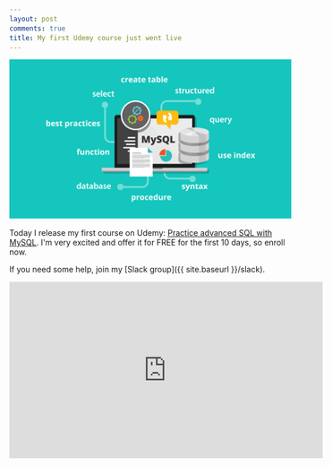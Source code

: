 ```yaml
---
layout: post
comments: true
title: My first Udemy course just went live
---
```



[![Udemy course: Practice advanced SQL with MySQL](/images/course-SQL-advanced-cover-image.png)](https://www.udemy.com/practice-advanced-sql-with-mysql/)

Today I release my first course on Udemy: [Practice advanced SQL with MySQL](https://www.udemy.com/practice-advanced-sql-with-mysql/). I'm very excited and offer it for FREE for the first 10 days, so enroll now.

If you need some help, join my [Slack group]({{ site.baseurl }}/slack).

<iframe width="560" height="315" src="https://www.youtube.com/embed/RYse_GGyk24" frameborder="0" allowfullscreen></iframe>
